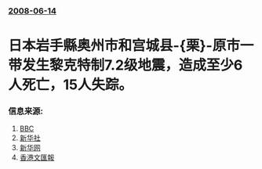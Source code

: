 ### [2008-06-14](/news/2008/06/14/index.md)

##### 
# 日本岩手縣奥州市和宫城县-{栗}-原市一带发生黎克特制7.2级地震，造成至少6人死亡，15人失踪。




### 信息来源:

1. [BBC](http://news.bbc.co.uk/chinese/trad/hi/newsid_7450000/newsid_7454300/7454300.stm)
2. [新华社](http://news.xinhuanet.com/newscenter/2008-06/14/content_8366350.htm)
3. [新华网](http://news.xinhuanet.com/world/2008-06/14/content_8369538.htm)
4. [香港文匯報](http://news.wenweipo.com/2008/06/14/IN0806140011.htm)
